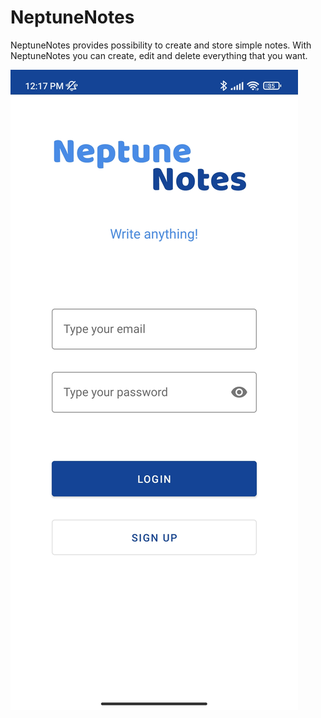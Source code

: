 # NeptuneNotes

NeptuneNotes provides possibility to create and store simple notes. With NeptuneNotes you can create, edit and delete everything that you want.

<a href="url"><img src="/app_sc/sc1.jpg" align="left" height="40%" ></a>
